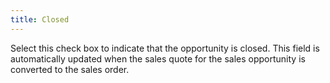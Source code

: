 ```yaml
---
title: Closed
---
```



Select this check box to indicate that the opportunity is closed. This  field is automatically updated when the sales quote for the sales opportunity  is converted to the sales order.
